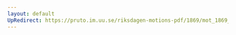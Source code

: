 ```yaml
---
layout: default
UpRedirect: https://pruto.im.uu.se/riksdagen-motions-pdf/1869/mot_1869__ak__221/mot_1869__ak__221-001.pdf
---
```

